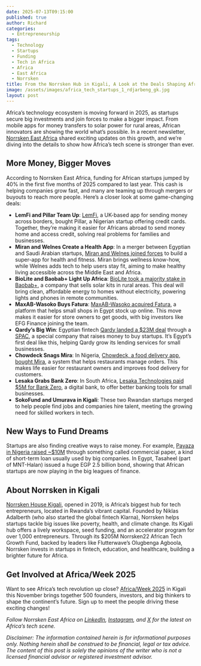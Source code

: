 ```yaml
---
date: 2025-07-13T09:15:00
published: true
author: Richard
categories:
  - Entrepreneurship
tags:
  - Technology
  - Startups
  - Funding
  - Tech in Africa
  - Africa
  - East Africa
  - Norrsken
title: From the Norrsken Hub in Kigali, A Look at the Deals Shaping Africa's Future
image: /assets/images/africa_tech_startups_1_rdjarbeng_gk.jpg
layout: post
---
```

Africa’s technology ecosystem is moving forward in 2025, as startups secure big investments and join forces to make a bigger impact. From mobile apps for money transfers to solar power for rural areas, African innovators are showing the world what’s possible. In a recent newsletter, [Norrsken East Africa](https://www.norrsken.org/) shared exciting updates on this growth, and we’re diving into the details to show how Africa’s tech scene is stronger than ever. 

## More Money, Bigger Moves

According to Norrsken East Africa, funding for African startups jumped by 40% in the first five months of 2025 compared to last year. This cash is helping companies grow fast, and many are teaming up through mergers or buyouts to reach more people. Here’s a closer look at some game-changing deals:

- **LemFi and Pillar Team Up**: [LemFi](https://lemfi.com/), a UK-based app for sending money across borders, bought Pillar, a Nigerian startup offering credit cards. Together, they’re making it easier for Africans abroad to send money home and access credit, solving real problems for families and businesses.  
- **Miran and Welnes Create a Health App**: In a merger between Egyptian and Saudi Arabian startups, [Miran and Welnes joined forces](https://www.wamda.com/2025/04/miran-welnes-merge-build-powerful-health-fitness-app) to build a super-app for health and fitness. Miran brings wellness know-how, while Welnes adds tech to help users stay fit, aiming to make healthy living accessible across the Middle East and Africa.  
- **BioLite and Baobab+ Light Up Africa**: [BioLite took a majority stake in Baobab+](https://cioafrica.co/biolite-acquires-majority-stake-in-baobab-to-expand-renewable-energy-access-across-africa/), a company that sells solar kits in rural areas. This deal will bring clean, affordable energy to homes without electricity, powering lights and phones in remote communities.  
- **MaxAB-Wasoko Buys Fatura**: [MaxAB-Wasoko acquired Fatura](https://www.wamda.com/2025/05/maxab-wasoko-acquires-fatura-efg-finance-joins-board), a platform that helps small shops in Egypt stock up online. This move makes it easier for store owners to get goods, with big investors like EFG Finance joining the team.  
- **Qardy’s Big Win**: Egyptian fintech [Qardy landed a $23M deal](https://launchbaseafrica.com/2025/05/19/egypts-first-spac-merger-sealed-with-23m-acquisition-of-fintech-startup-qardy/) through a [SPAC](https://www.investopedia.com/terms/s/spac.asp), a special company that raises money to buy startups. It’s Egypt’s first deal like this, helping Qardy grow its lending services for small businesses.  
- **Chowdeck Snags Mira**: In Nigeria, [Chowdeck, a food delivery app, bought Mira](https://techpoint.africa/news/chowdeck-acquires-mira/), a system that helps restaurants manage orders. This makes life easier for restaurant owners and improves food delivery for customers.  
- **Lesaka Grabs Bank Zero**: In South Africa, [Lesaka Technologies paid $5M for Bank Zero](https://techcabal.com/2025/06/27/south-africas-bank-zero-owners-to-pocket-5-mill/), a digital bank, to offer better banking tools for small businesses.  
- **SokoFund and Umurava in Kigali**: These two Rwandan startups merged to help people find jobs and companies hire talent, meeting the growing need for skilled workers in tech.

## New Ways to Fund Dreams

Startups are also finding creative ways to raise money. For example, [Payaza in Nigeria raised \~$10M](https://www.linkedin.com/posts/opeawo_payaza-commercialpaper-redemptioncomplete-activity-7344398320557006848-ynn8) through something called commercial paper, a kind of short-term loan usually used by big companies. In Egypt, Tasaheel (part of MNT-Halan) issued a huge EGP 2.5 billion bond, showing that African startups are now playing in the big leagues of finance.

## About Norrsken in Kigali

[Norrsken House Kigali](https://www.norrsken.org/), opened in 2019, is Africa’s biggest hub for tech entrepreneurs, located in Rwanda’s vibrant capital. Founded by Niklas Adalberth (who also started the global fintech Klarna), Norrsken helps startups tackle big issues like poverty, health, and climate change. Its Kigali hub offers a lively workspace, seed funding, and an accelerator program for over 1,000 entrepreneurs. Through its $205M Norrsken22 African Tech Growth Fund, backed by leaders like Flutterwave’s Olugbenga Agboola, Norrsken invests in startups in fintech, education, and healthcare, building a brighter future for Africa.

## Get Involved at Africa/Week 2025

Want to see Africa’s tech revolution up close? [Africa/Week 2025](https://www.norrsken.org/africaweek) in Kigali this November brings together 500 founders, investors, and big thinkers to shape the continent’s future. Sign up to meet the people driving these exciting changes!

_Follow Norrsken East Africa on [LinkedIn](https://www.linkedin.com/showcase/norrsken-kigali/), [Instagram](https://www.instagram.com/norrsken_eastafrica/), and [X](https://x.com/norrskenEA) for the latest on Africa’s tech scene._

_Disclaimer: The information contained herein is for informational purposes only. Nothing herein shall be construed to be financial, legal or tax advice. The content of this post is solely the opinions of the writer who is not a licensed financial advisor or registered investment advisor._
